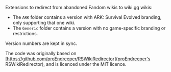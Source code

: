 Extensions to redirect from abandoned Fandom wikis to wiki.gg wikis:
* The `ARK` folder contains a version with ARK: Survival Evolved branding, only supporting that one wiki.
* The `Generic` folder contains a version with no game-specific branding or restrictions.

Version numbers are kept in sync.

The code was originally based on [https://github.com/proEndreeper/RSWikiRedirector](proEndreeper's RSWikiRedirector), and is
licenced under the MIT licence.